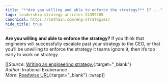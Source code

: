 ```yaml
---
title: "**Are you willing and able to enforce the strategy?** If ..."
tags: leadership strategy articles-24359205
canonical: https://lethain.com/eng-strategies/
hide_title: true
---
```


**Are you willing and able to enforce the strategy?** If you think that engineers will successfully escalate past your strategy to the CEO, or that you’ll be unwilling to enforce the strategy it teams ignore it, then it’s too early to work on strategy


[[_Source_: [Writing an engineering strategy.](https://lethain.com/eng-strategies/){:target="_blank"}<br>
_Author_: Irrational Exuberance<br>
_More_: [Readwise URL](https://readwise.io/open/475687710){:target="_blank"}
::wrap]]